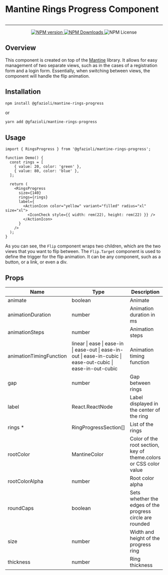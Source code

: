 # Mantine Rings Progress Component

<p align="center">
  <img alt="" src="https://github.com/gfazioli/mantine-rings-progress/assets/432181/cf1917a3-e7eb-4ecb-a525-85ff933c601d">
</p>

---

<p align="center">
  <a aria-label="NPM version" href="https://www.npmjs.com/package/@gfazioli/mantine-rings-progress">
    <img alt="NPM version" src="https://img.shields.io/npm/v/%40gfazioli%2Fmantine-rings-progress?style=for-the-badge">
  </a>
  
  <a aria-label="NPM version" href="https://www.npmjs.com/package/@gfazioli/mantine-rings-progress">
    <img alt="NPM Downloads" src="https://img.shields.io/npm/dm/%40gfazioli%2Fmantine-rings-progress?style=for-the-badge">
  </a>

  <img alt="NPM License" src="https://img.shields.io/npm/l/%40gfazioli%2Fmantine-rings-progress?style=for-the-badge">

</p>

## Overview

This component is created on top of the [Mantine](https://mantine.dev/) library.
It allows for easy management of two separate views, such as in the cases of a registration form and a login form.
Essentially, when switching between views, the component will handle the flip animation.

## Installation

```sh
npm install @gfazioli/mantine-rings-progress
```
or 

```sh
yarn add @gfazioli/mantine-rings-progress
```

## Usage

```tsx
import { RingsProgress } from '@gfazioli/mantine-rings-progress';

function Demo() {
  const rings = [
    { value: 20, color: 'green' },
    { value: 80, color: 'blue' },
  ];

  return (
    <RingsProgress
      size={140}
      rings={rings}
      label={
        <ActionIcon color="yellow" variant="filled" radius="xl" size="xl">
          <IconCheck style={{ width: rem(22), height: rem(22) }} />
        </ActionIcon>
      }
    />
  );
}
```

As you can see, the `Flip` component wraps two children, which are the two views that you want to flip between.
The `Flip.Target` component is used to define the trigger for the flip animation. It can be any component, such as a button, or a link, or even a div.

## Props

| Name                      | Type                                 | Description                                                             |
|---------------------------|--------------------------------------|-------------------------------------------------------------------------|
| animate                   | boolean                              | Animate                                                                 |
| animationDuration         | number                               | Animation duration in ms                                                |
| animationSteps            | number                               | Animation steps                                                         |
| animationTimingFunction   | linear \| ease \| ease-in \| ease-out \| ease-in-out \| ease-in-cubic \| ease-out-cubic \| ease-in-out-cubic  | Animation timing function                                        |
| gap                       | number                               | Gap between rings                                                        |
| label                     | React.ReactNode                      | Label displayed in the center of the ring                                |
| rings *                   | RingProgressSection[]                 | List of the rings                                                        |
| rootColor                 | MantineColor                          | Color of the root section, key of theme.colors or CSS color value        |
| rootColorAlpha            | number                               | Root color alpha                                                         |
| roundCaps                 | boolean                              | Sets whether the edges of the progress circle are rounded                |
| size                      | number                               | Width and height of the progress ring                                     |
| thickness                 | number                               | Ring thickness                                                           |




